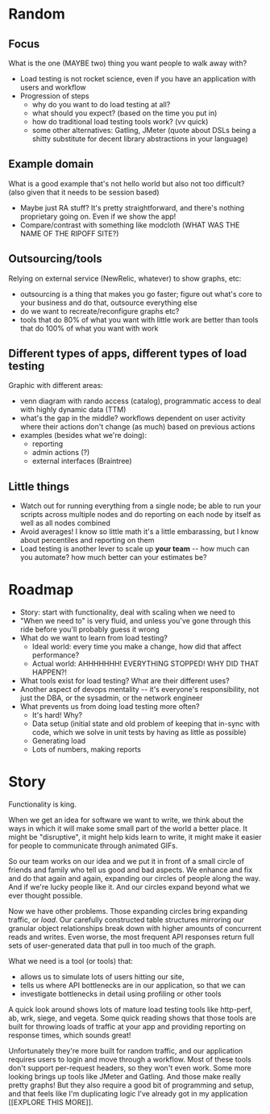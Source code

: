 # Random

## Focus

What is the one (MAYBE two) thing you want people to walk away with?

- Load testing is not rocket science, even if you have an application with
  users and workflow
- Progression of steps
    - why do you want to do load testing at all?
    - what should you expect? (based on the time you put in)
    - how do traditional load testing tools work? (vv quick)
    - some other alternatives: Gatling, JMeter
      (quote about DSLs being a shitty substitute for decent
      library abstractions in your language)

## Example domain

What is a good example that's not hello world but also not too difficult?
(also given that it needs to be session based)

- Maybe just RA stuff? It's pretty straightforward, and there's nothing
  proprietary going on. Even if we show the app!
- Compare/contrast with something like modcloth (WHAT WAS THE NAME OF THE
  RIPOFF SITE?)

## Outsourcing/tools

Relying on external service (NewRelic, whatever) to show graphs, etc:

- outsourcing is a thing that makes you go faster; figure out what's core to
  your business and do that, outsource everything else
- do we want to recreate/reconfigure graphs etc?
- tools that do 80% of what you want with little work are better than tools
  that do 100% of what you want with work

## Different types of apps, different types of load testing

Graphic with different areas:

- venn diagram with rando access (catalog), programmatic access to deal with
  highly dynamic data (TTM)
- what's the gap in the middle? workflows dependent on user activity where
  their actions don't change (as much) based on previous actions
- examples (besides what we're doing):
    - reporting
    - admin actions (?)
    - external interfaces (Braintree)

## Little things

- Watch out for running everything from a single node; be able to run your
  scripts across multiple nodes and do reporting on each node by itself as well
  as all nodes combined
- Avoid averages! I know so little math it's a little embarassing, but I know
  about percentiles and reporting on them
- Load testing is another lever to scale up **your team** -- how much can you
  automate? how much better can your estimates be?

# Roadmap

- Story: start with functionality, deal with scaling when we need to
- "When we need to" is very fluid, and unless you've gone through this ride
  before you'll probably guess it wrong
- What do we want to learn from load testing?
    - Ideal world: every time you make a change, how did that affect performance?
    - Actual world: AHHHHHHH! EVERYTHING STOPPED! WHY DID THAT HAPPEN?!
- What tools exist for load testing? What are their different uses?
- Another aspect of devops mentality -- it's everyone's responsibility, not
  just the DBA, or the sysadmin, or the network engineer
- What prevents us from doing load testing more often?
    - It's hard! Why?
    - Data setup (initial state and old problem of keeping that in-sync with
      code, which we solve in unit tests by having as little as possible)
    - Generating load
    - Lots of numbers, making reports

# Story

Functionality is king.

When we get an idea for software we want to write, we
think about the ways in which it will make some small part of the world a
better place. It might be "disruptive", it might help kids learn to write, it
might make it easier for people to communicate through animated GIFs.

So our team works on our idea and we put it in front of a small circle of
friends and family who tell us good and bad aspects. We enhance and fix and do
that again and again, expanding our circles of people along the way. And if
we're lucky people like it. And our circles expand beyond what we ever thought
possible.

Now we have other problems. Those expanding circles bring expanding traffic, or
*load*. Our carefully constructed table structures mirroring our granular
object relationships break down with higher amounts of concurrent reads and
writes. Even worse, the most frequent API responses return full sets of
user-generated data that pull in too much of the graph.

What we need is a tool (or tools) that:

- allows us to simulate lots of users hitting our site,
- tells us where API bottlenecks are in our application, so that we can
- investigate bottlenecks in detail using profiling or other tools

A quick look around shows lots of mature load testing tools like http-perf, ab,
wrk, siege, and vegeta. Some quick reading shows that those tools are built
for throwing loads of traffic at your app and providing reporting on
response times, which sounds great!

Unfortunately they're more built for random traffic, and our application
requires users to login and move through a workflow. Most of these tools don't
support per-request headers, so they won't even work. Some more looking brings
up tools like JMeter and Gatling. And those make really pretty graphs! But they
also require a good bit of programming and setup, and that feels like I'm
duplicating logic I've already got in my application [[EXPLORE THIS MORE]].

